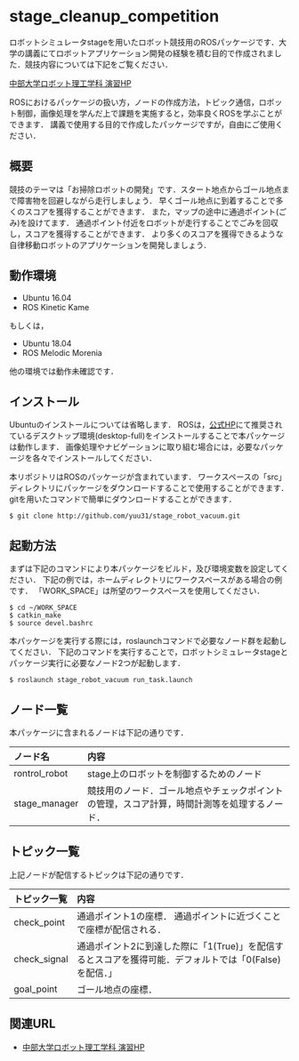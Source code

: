 # stage_cleanup_competition
ロボットシミュレータstageを用いたロボット競技用のROSパッケージです．大学の講義にてロボットアプリケーション開発の経験を積む目的で作成されました．競技内容については下記をご覧ください．

[中部大学ロボット理工学科 演習HP]( https://robot.isc.chubu.ac.jp/?p=1469)

ROSにおけるパッケージの扱い方，ノードの作成方法，トピック通信，ロボット制御，画像処理を学んだ上で課題を実施すると，効率良くROSを学ぶことができます．
講義で使用する目的で作成したパッケージですが，自由にご使用ください．

## 概要
競技のテーマは「お掃除ロボットの開発」です．スタート地点からゴール地点まで障害物を回避しながら走行しましょう．
早くゴール地点に到着することで多くのスコアを獲得することができます．
また，マップの途中に通過ポイント(ごみ)を設けてます．
通過ポイント付近をロボットが走行することでごみを回収し，スコアを獲得することができます．
より多くのスコアを獲得できるような自律移動ロボットのアプリケーションを開発しましょう．

## 動作環境
* Ubuntu 16.04
* ROS Kinetic Kame

もしくは，

* Ubuntu 18.04
* ROS Melodic Morenia

他の環境では動作未確認です．

## インストール
Ubuntuのインストールについては省略します．
ROSは，[公式HP](https://www.ros.org)にて推奨されているデスクトップ環境(desktop-full)をインストールすることで本パッケージは動作します．
画像処理やナビゲーションに取り組む場合には，必要なパッケージを各々でインストールしてください．

本リポジトリはROSのパッケージが含まれています．
ワークスペースの「src」ディレクトリにパッケージをダウンロードすることで使用することができます．
gitを用いたコマンドで簡単にダウンロードすることができます．

```
$ git clone http://github.com/yuu31/stage_robot_vacuum.git
```

## 起動方法
まずは下記のコマンドにより本パッケージをビルド，及び環境変数を設定してください．
下記の例では，ホームディレクトリにワークスペースがある場合の例です．
「WORK_SPACE」は所望のワークスペースを使用してください．
```
$ cd ~/WORK_SPACE
$ catkin_make
$ source devel.bashrc
```

本パッケージを実行する際には，roslaunchコマンドで必要なノード群を起動してください．
下記のコマンドを実行することで，ロボットシミュレータstageとパッケージ実行に必要なノード2つが起動します．
```
$ roslaunch stage_robot_vacuum run_task.launch
```

## ノード一覧
本パッケージに含まれるノードは下記の通りです．

| ノード名 | 内容 |
|:-----------|:------------|
| rontrol_robot | stage上のロボットを制御するためのノード |
| stage_manager     | 競技用のノード．ゴール地点やチェックポイントの管理，スコア計算，時間計測等を処理するノード． |

## トピック一覧
上記ノードが配信するトピックは下記の通りです．

| トピック一覧 | 内容 |
|:-----------|:------------|
| check_point     | 通過ポイント1の座標． 通過ポイントに近づくことで座標が配信される．|
| check_signal | 通過ポイント2に到達した際に「1(True)」を配信するとスコアを獲得可能．デフォルトでは「0(False)を配信．」 |
| goal_point     | ゴール地点の座標． |


## 関連URL
* [中部大学ロボット理工学科 演習HP]( https://robot.isc.chubu.ac.jp/?p=1469)
